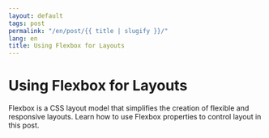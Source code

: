 ```yaml
---
layout: default
tags: post
permalink: "/en/post/{{ title | slugify }}/"
lang: en
title: Using Flexbox for Layouts
---
```


# Using Flexbox for Layouts

Flexbox is a CSS layout model that simplifies the creation of flexible and responsive layouts. Learn how to use Flexbox properties to control layout in this post.
